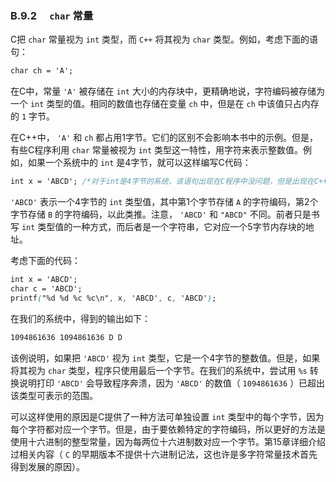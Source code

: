 ### B.9.2　 `char` 常量

C把 `char` 常量视为 `int` 类型，而 `C++` 将其视为 `char` 类型。例如，考虑下面的语句：

```css
char ch = 'A';
```

在C中，常量 `'A'` 被存储在 `int` 大小的内存块中，更精确地说，字符编码被存储为一个 `int` 类型的值。相同的数值也存储在变量 `ch` 中，但是在 `ch` 中该值只占内存的 `1` 字节。

在C++中， `'A'` 和 `ch` 都占用1字节。它们的区别不会影响本书中的示例。但是，有些C程序利用 `char` 常量被视为 `int` 类型这一特性，用字符来表示整数值。例如，如果一个系统中的 `int` 是4字节，就可以这样编写C代码：

```css
int x = 'ABCD'; /*对于int是4字节的系统，该语句出现在C程序中没问题，但是出现在C++程序中会出错 */
```

`'ABCD'` 表示一个4字节的 `int` 类型值，其中第1个字节存储 `A` 的字符编码，第2个字节存储 `B` 的字符编码，以此类推。注意， `'ABCD'` 和 `"ABCD"` 不同。前者只是书写 `int` 类型值的一种方式，而后者是一个字符串，它对应一个5字节内存块的地址。

考虑下面的代码：

```css
int x = 'ABCD';
char c = 'ABCD';
printf("%d %d %c %c\n", x, 'ABCD', c, 'ABCD');
```

在我们的系统中，得到的输出如下：

```css
1094861636 1094861636 D D
```

该例说明，如果把 `'ABCD'` 视为 `int` 类型，它是一个4字节的整数值。但是，如果将其视为 `char` 类型，程序只使用最后一个字节。在我们的系统中，尝试用 `%s` 转换说明打印 `'ABCD'` 会导致程序奔溃，因为 `'ABCD'` 的数值（ `1094861636` ）已超出该类型可表示的范围。

可以这样使用的原因是C提供了一种方法可单独设置 `int` 类型中的每个字节，因为每个字符都对应一个字节。但是，由于要依赖特定的字符编码，所以更好的方法是使用十六进制的整型常量，因为每两位十六进制数对应一个字节。第15章详细介绍过相关内容（ `C` 的早期版本不提供十六进制记法，这也许是多字符常量技术首先得到发展的原因）。

